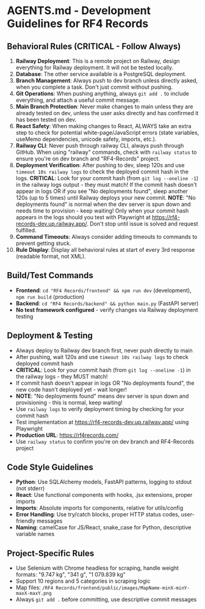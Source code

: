 # AGENTS.md - Development Guidelines for RF4 Records

## Behavioral Rules (CRITICAL - Follow Always)
1. **Railway Deployment**: This is a remote project on Railway, design everything for Railway deployment. It will not be tested locally.
2. **Database**: The other service available is a PostgreSQL deployment.
3. **Branch Management**: Always push to dev branch unless directly asked, when you complete a task. Don't just commit without pushing.
4. **Git Operations**: When pushing anything, always `git add .` to include everything, and attach a useful commit message.
5. **Main Branch Protection**: Never make changes to main unless they are already tested on dev, unless the user asks directly and has confirmed it has been tested on dev.
6. **React Safety**: When making changes to React, ALWAYS take an extra step to check for potential white-page/JavaScript errors (state variables, useMemo dependencies, unicode safety, imports, etc.).
7. **Railway CLI**: Never push through railway CLI, always push through GitHub. When using "railway" commands, check with `railway status` to ensure you're on dev branch and "RF4-Records" project.
8. **Deployment Verification**: After pushing to dev, sleep 120s and use `timeout 10s railway logs` to check the deployed commit hash in the logs. **CRITICAL**: Look for your commit hash (from `git log --oneline -1`) in the railway logs output - they must match! If the commit hash doesn't appear in logs OR if you see "No deployments found", sleep another 120s (up to 5 times) until Railway deploys your new commit. **NOTE**: "No deployments found" is normal when the dev server is spun down and needs time to provision - keep waiting! Only when your commit hash appears in the logs should you test with Playwright at https://rf4-records-dev.up.railway.app/. Don't stop until issue is solved and request fulfilled.
9. **Command Timeouts**: Always consider adding timeouts to commands to prevent getting stuck.
10. **Rule Display**: Display all behavioral rules at start of every 3rd response (readable format, not XML).

## Build/Test Commands
- **Frontend**: `cd "RF4 Records/frontend" && npm run dev` (development), `npm run build` (production)
- **Backend**: `cd "RF4 Records/backend" && python main.py` (FastAPI server)
- **No test framework configured** - verify changes via Railway deployment testing

## Deployment & Testing
- Always deploy to Railway dev branch first, never push directly to main
- After pushing, wait 120s and use `timeout 10s railway logs` to check deployed commit hash
- **CRITICAL**: Look for your commit hash (from `git log --oneline -1`) in the railway logs - they MUST match!
- If commit hash doesn't appear in logs OR "No deployments found", the new code hasn't deployed yet - wait longer!
- **NOTE**: "No deployments found" means dev server is spun down and provisioning - this is normal, keep waiting!
- Use `railway logs` to verify deployment timing by checking for your commit hash
- Test implementation at https://rf4-records-dev.up.railway.app/ using Playwright
- **Production URL**: https://rf4records.com/
- Use `railway status` to confirm you're on dev branch and RF4-Records project

## Code Style Guidelines
- **Python**: Use SQLAlchemy models, FastAPI patterns, logging to stdout (not stderr)
- **React**: Use functional components with hooks, .jsx extensions, proper imports
- **Imports**: Absolute imports for components, relative for utils/config
- **Error Handling**: Use try/catch blocks, proper HTTP status codes, user-friendly messages
- **Naming**: camelCase for JS/React, snake_case for Python, descriptive variable names

## Project-Specific Rules
- Use Selenium with Chrome headless for scraping, handle weight formats: "9.747 kg", "341 g", "1 079.839 kg"
- Support 10 regions and 5 categories in scraping logic
- Map files: `/RF4 Records/frontend/public/images/MapName-minX-minY-maxX-maxY.png`
- Always `git add .` before committing, use descriptive commit messages